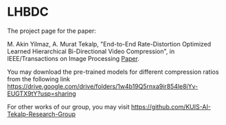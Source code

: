 # LHBDC

The project page for the paper:

M. Akin Yilmaz, A. Murat Tekalp, "End-to-End Rate-Distortion Optimized Learned
Hierarchical Bi-Directional Video Compression", in IEEE/Transactions on Image Processing [Paper](https://arxiv.org/pdf/2112.09529.pdf).



You may download the pre-trained models for different compression ratios from the following link https://drive.google.com/drive/folders/1w4b19Q5rnxa9ir854le8iYv-EUGTX9tY?usp=sharing

For other works of our group, you may visit https://github.com/KUIS-AI-Tekalp-Research-Group
